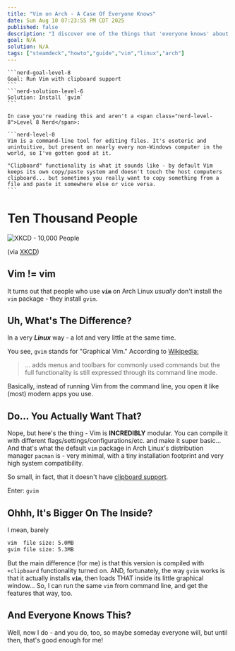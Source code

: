 ```yaml
---
title: "Vim on Arch - A Case Of Everyone Knows"
date: Sun Aug 10 07:23:55 PM CDT 2025
published: false
description: "I discover one of the things that 'everyone knows' about Linux"
goal: N/A
solution: N/A
tags: ["steamdeck","howto","guide","vim","linux","arch"]
---
```

````flare
```nerd-goal-level-8
Goal: Run Vim with clipboard support
```
```nerd-solution-level-6
Solution: Install `gvim`
```

In case you're reading this and aren't a <span class="nerd-level-8">Level 8 Nerd</span>:

```nerd-level-0
Vim is a command-line tool for editing files. It's esoteric and unintuitive, but present on nearly every non-Windows computer in the world, so I've gotten good at it.

"Clipboard" functionality is what it sounds like - by default Vim keeps its own copy/paste system and doesn't touch the host computers clipboard... but sometimes you really want to copy something from a file and paste it somewhere else or vice versa.
```
````

# Ten Thousand People

![XKCD - 10,000 People](https://imgs.xkcd.com/comics/ten_thousand.png)

(via [XKCD](https://xkcd.com/1053/))

## Vim != vim

It turns out that people who use **`vim`** on Arch Linux _usually_ don't install the `vim` package - they install `gvim`.

## Uh, What's The Difference?

In a very **_Linux_**  way - a lot and very little at the same time.

You see, `gvim` stands for "Graphical Vim." According to [Wikipedia:](https://en.wikipedia.org/wiki/Vim_(text_editor))

> ... adds menus and toolbars for commonly used commands but the full functionality is still expressed through its command line mode.

Basically, instead of running Vim from the command line, you open it like (most) modern apps you use.

## Do... You Actually Want That?

Nope, but here's the thing - Vim is **INCREDIBLY** modular. You can compile it with different flags/settings/configurations/etc. and make it super basic... And that's what the default `vim` package in Arch Linux's distribution manager `pacman` is - very minimal, with a tiny installation footprint and very high system compatibility.

So small, in fact, that it doesn't have [clipboard support](#/programming/ai/you-re-wrong).

Enter: `gvim`

## Ohhh, It's Bigger On The Inside?

I mean, barely

```bash
vim  file size: 5.0MB
gvim file size: 5.3MB
```

But the main difference (for me) is that this version is compiled with `+clipboard` functionality turned on. AND, fortunately, the way `gvim` works is that it actually installs **`vim`**, then loads THAT inside its little graphical window... So, I can run the same `vim` from command line, and get the features that way, too.

## And Everyone Knows This?

Well, now I do - and you do, too, so maybe someday everyone will, but until then, that's good enough for me!
